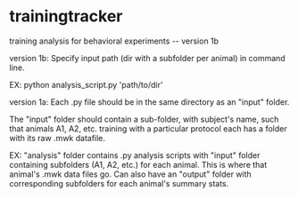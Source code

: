 trainingtracker
===============

training analysis for behavioral experiments -- version 1b

version 1b:
Specify input path (dir with a subfolder per animal) in command line.

EX: python analysis_script.py 'path/to/dir'

version 1a:
Each .py file should be in the same directory as an "input" folder.

The "input" folder should contain a sub-folder, with subject's name,
such that animals A1, A2, etc. training with a particular protocol each 
has a folder with its raw .mwk datafile.

EX: "analysis" folder contains .py analysis scripts with "input" folder containing subfolders (A1, A2, etc.) for each animal. This is where that animal's .mwk data files go. Can also have an "output" folder with corresponding subfolders for each animal's summary stats.